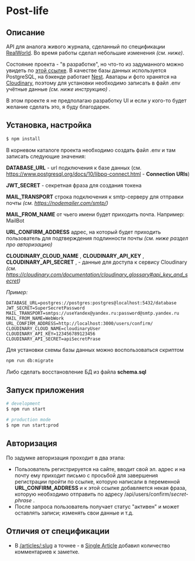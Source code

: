 # Post-life

## Описание

API для аналога живого журнала, сделанный по спецификации [RealWorld](https://github.com/gothinkster/realworld). Во время работы сделал небольшие изменения _(см. ниже)_.

Состояние проекта - "в разработке", но что-то из задуманного можно увидеть по [этой ссылке](https://post-life.herokuapp.com/).
В качестве базы данных используется PostgreSQL, на бэкенде работает [Nest](https://github.com/nestjs/nest). Аватары и фото хранятся на [Cloudinary](http://cloudinary.com/), поэтому для установки необходимо записать в файл .env учётные данные _(см. ниже инструкцию)_ .

В этом проекте я не предполагаю разработку UI и если у кого-то будет желание сделать это, я буду благодарен.

## Установка, настройка

```bash
$ npm install
```

В корневом каталоге проекта необходимо создать файл .env и там записать следующие значения:

**DATABASE_URL** - url подключения к базе данных (см. https://www.postgresql.org/docs/10/libpq-connect.html - **Connection URIs**)

**JWT_SECRET** - секретная фраза для создания токена

**MAIL_TRANSPORT** строка подключения к smtp-серверу для отправки почты _(см. https://nodemailer.com/smtp/)_

**MAIL_FROM_NAME** от чьего имени будет приходить почта. Например: MailBot

**URL_CONFIRM_ADDRESS** адрес, на который будет приходить пользователь для подтверждения подлинности почты _(см. ниже раздел про авторизацию)_

**CLOUDINARY_CLOUD_NAME** ,
**CLOUDINARY_API_KEY** ,
**CLOUDINARY_API_SECRET** , -
данные для доступа к сервису Cloudinary _(см. https://cloudinary.com/documentation/cloudinary_glossary#api_key_and_secret)_

_Пример:_

```
DATABASE_URL=postgres://postgres:postgres@localhost:5432/database
JWT_SECRET=SuperSecretPassword
MAIL_TRANSPORT=smtps://useYandex@yandex.ru:password@smtp.yandex.ru
MAIL_FROM_NAME=WebWork
URL_CONFIRM_ADDRESS=http://localhost:3000/users/confirm/
CLOUDINARY_CLOUD_NAME=cloudinaryUser
CLOUDINARY_API_KEY=123456789123456
CLOUDINARY_API_SECRET=apiSecretPrase
```

Для установки схемы базы данных можно воспользоваться скриптом

```bash
npm run db:migrate
```

Либо сделать восстановление БД из файла **schema.sql**

## Запуск приложения

```bash
# development
$ npm run start

# production mode
$ npm run start:prod
```

## Авторизация

По задумке авторизация проходит в два этапа:

- Пользователь регистрируется на сайте, вводит свой эл. адрес и на почту ему приходит письмо с просьбой для завершения регистрации пройти по ссылке, которую написали в переменной **URL_CONFIRM_ADDRESS** и к этой ссылке добавляется некая фраза, которую необходимо отправить по адресу /api/users/confirm/_secret-phrase_ .
- После запроса пользователь получает статус "активен" и может оставлять записи; изменять свои данные и т.д.

## Отличия от спецификации

- В [/articles/:slug](https://github.com/gothinkster/realworld/tree/master/api#get-article) а точнее - в [Single Article](https://github.com/gothinkster/realworld/tree/master/api#single-article) добавил количество комментариев к заметке.
